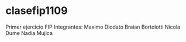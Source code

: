 # clasefip1109
Primer ejercicio FIP
Integrantes:
Maximo Diodato
Braian Bortolotti
Nicola Dume
Nadia Mujica
